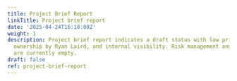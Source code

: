 ```yaml
---
title: Project Brief Report
linkTitle: Project brief report
date: '2025-04-24T16:18:00Z'
weight: 1
description: Project brief report indicates a draft status with low priority, verified
  ownership by Ryan Laird, and internal visibility. Risk management and notes sections
  are currently empty.
draft: false
ref: project-brief-report
---
```


